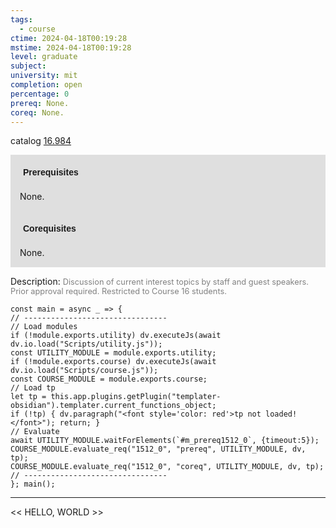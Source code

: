 ```yaml
---
tags:
  - course
ctime: 2024-04-18T00:19:28
mstime: 2024-04-18T00:19:28
level: graduate
subject: 
university: mit
completion: open
percentage: 0
prereq: None.
coreq: None.
---
```


catalog [16.984](http://student.mit.edu/catalog/m16b.html#16.984)

<span style="display: block; padding: 15px; background-color: rgb(100, 100, 100, 0.2);"><font id="m_prereq1512_0" style="display: block; font-family: Arial, sans-serif; font-weight: bold; padding: 5px">Prerequisites</font><br><span id="prereq1512_0">None.</span></span>
<span style="display: block; padding: 15px; background-color: rgb(100, 100, 100, 0.2);"><font id="m_coreq1512_0" style="display: block; font-family: Arial, sans-serif; font-weight: bold; padding: 5px">Corequisites</font><br><span id="coreq1512_0">None.</span></span>

<font style="">Description:</font>
<font style="color: grey; font-size: 0.8rem;">Discussion of current interest topics by staff and guest speakers. Prior approval required. Restricted to Course 16 students.</font>

```dataviewjs
const main = async _ => {
// --------------------------------
// Load modules
if (!module.exports.utility) dv.executeJs(await dv.io.load("Scripts/utility.js"));
const UTILITY_MODULE = module.exports.utility;
if (!module.exports.course) dv.executeJs(await dv.io.load("Scripts/course.js"));
const COURSE_MODULE = module.exports.course;
// Load tp
let tp = this.app.plugins.getPlugin("templater-obsidian").templater.current_functions_object;
if (!tp) { dv.paragraph("<font style='color: red'>tp not loaded!</font>"); return; }
// Evaluate
await UTILITY_MODULE.waitForElements(`#m_prereq1512_0`, {timeout:5});
COURSE_MODULE.evaluate_req("1512_0", "prereq", UTILITY_MODULE, dv, tp);
COURSE_MODULE.evaluate_req("1512_0", "coreq", UTILITY_MODULE, dv, tp);
// --------------------------------
}; main();
```

---

<< HELLO, WORLD >>
